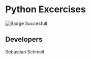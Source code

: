 # **Python Excercises**

![Badge Succesfull](https://img.shields.io/badge/STATUS-DEVELOPING-orange)

## Developers
Sebastian Schmeil
